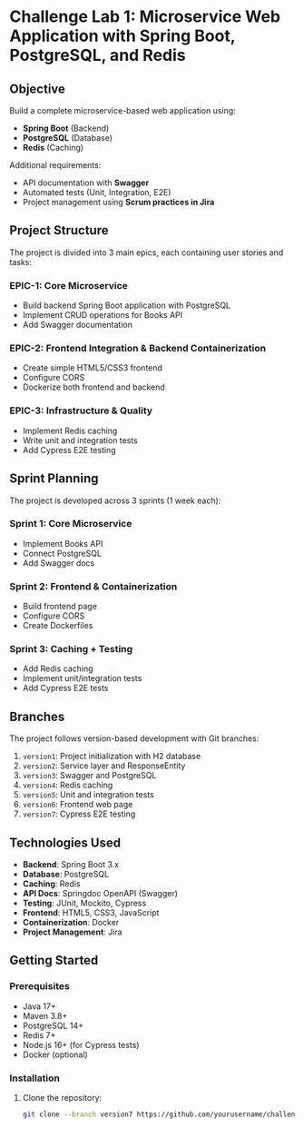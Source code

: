 # Challenge Lab 1: Microservice Web Application with Spring Boot, PostgreSQL, and Redis

## Objective
Build a complete microservice-based web application using:
- **Spring Boot** (Backend)
- **PostgreSQL** (Database)
- **Redis** (Caching)

Additional requirements:
- API documentation with **Swagger**
- Automated tests (Unit, Integration, E2E)
- Project management using **Scrum practices in Jira**

## Project Structure
The project is divided into 3 main epics, each containing user stories and tasks:

### EPIC-1: Core Microservice
- Build backend Spring Boot application with PostgreSQL
- Implement CRUD operations for Books API
- Add Swagger documentation

### EPIC-2: Frontend Integration & Backend Containerization
- Create simple HTML5/CSS3 frontend
- Configure CORS
- Dockerize both frontend and backend

### EPIC-3: Infrastructure & Quality
- Implement Redis caching
- Write unit and integration tests
- Add Cypress E2E testing

## Sprint Planning
The project is developed across 3 sprints (1 week each):

### Sprint 1: Core Microservice
- Implement Books API
- Connect PostgreSQL
- Add Swagger docs

### Sprint 2: Frontend & Containerization
- Build frontend page
- Configure CORS
- Create Dockerfiles

### Sprint 3: Caching + Testing
- Add Redis caching
- Implement unit/integration tests
- Add Cypress E2E tests

## Branches
The project follows version-based development with Git branches:

1. `version1`: Project initialization with H2 database
2. `version2`: Service layer and ResponseEntity
3. `version3`: Swagger and PostgreSQL
4. `version4`: Redis caching
5. `version5`: Unit and integration tests
6. `version6`: Frontend web page
7. `version7`: Cypress E2E testing

## Technologies Used
- **Backend**: Spring Boot 3.x
- **Database**: PostgreSQL
- **Caching**: Redis
- **API Docs**: Springdoc OpenAPI (Swagger)
- **Testing**: JUnit, Mockito, Cypress
- **Frontend**: HTML5, CSS3, JavaScript
- **Containerization**: Docker
- **Project Management**: Jira

## Getting Started

### Prerequisites
- Java 17+
- Maven 3.8+
- PostgreSQL 14+
- Redis 7+
- Node.js 16+ (for Cypress tests)
- Docker (optional)

### Installation
1. Clone the repository:
   ```bash
   git clone --branch version7 https://github.com/yourusername/challenge-lab-1.git
   
